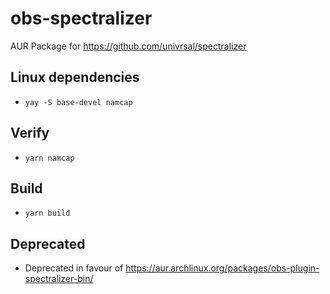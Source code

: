 # obs-spectralizer
AUR Package for https://github.com/univrsal/spectralizer

## Linux dependencies
- `yay -S base-devel namcap`

## Verify
- `yarn namcap`

## Build
- `yarn build`

## Deprecated
- Deprecated in favour of https://aur.archlinux.org/packages/obs-plugin-spectralizer-bin/
